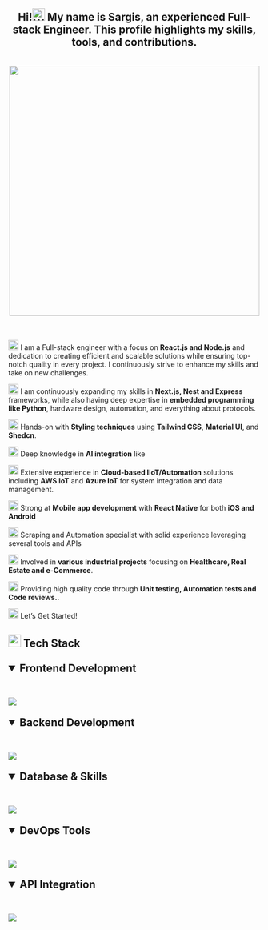 
<h2 align="center">Hi!<img src="https://raw.githubusercontent.com/Tarikul-Islam-Anik/Animated-Fluent-Emojis/master/Emojis/Hand%20gestures/Waving%20Hand%20Medium-Light%20Skin%20Tone.png" alt="Waving Hand Medium-Light Skin Tone" width="25" height="25" />  My name is Sargis, an experienced Full-stack Engineer. This profile highlights my skills, tools, and contributions.
</div></h2>
<br>

<div style="text-align: center;">
    <img src="https://user-images.githubusercontent.com/74038190/212750999-42ff8a64-dad8-4772-9648-849968543991.gif" width="500">
</div>
<br><br>


<img src="https://raw.githubusercontent.com/Tarikul-Islam-Anik/Animated-Fluent-Emojis/master/Emojis/People/Man%20Technologist.png" alt="Man Technologist" width="20" height="20" />  I am a Full-stack engineer with a focus on **React.js and Node.js** and dedication to creating efficient and scalable solutions while ensuring top-notch quality in every project. I continuously strive to enhance my skills and take on new challenges.

<img src="https://raw.githubusercontent.com/Tarikul-Islam-Anik/Animated-Fluent-Emojis/master/Emojis/Travel%20and%20places/Rocket.png" alt="Rocket" width="20" height="20" /> I am continuously expanding my skills in **Next.js, Nest and Express** frameworks, while also having deep expertise in **embedded programming like Python**, hardware design, automation, and everything about protocols.

<img src="https://raw.githubusercontent.com/Tarikul-Islam-Anik/Animated-Fluent-Emojis/master/Emojis/Objects/Hammer%20and%20Wrench.png" alt="Hammer and Wrench" width="20" height="20" /> Hands-on with **Styling techniques** using **Tailwind CSS**, **Material UI**, and **Shedcn**.

<img src="https://raw.githubusercontent.com/Tarikul-Islam-Anik/Animated-Fluent-Emojis/master/Emojis/Smilies/Robot.png" alt="Robot" width="20" height="20" />  Deep knowledge in **AI integration** like 

<img src="https://raw.githubusercontent.com/Tarikul-Islam-Anik/Animated-Fluent-Emojis/master/Emojis/Travel%20and%20places/Fire.png" alt="Fire" width="20" height="20" /> Extensive experience in **Cloud-based IIoT/Automation** solutions including **AWS IoT** and **Azure IoT** for system integration and data management.

<img src="https://raw.githubusercontent.com/Tarikul-Islam-Anik/Animated-Fluent-Emojis/master/Emojis/Objects/Mobile%20Phone%20with%20Arrow.png" alt="Mobile Phone with Arrow" width="20" height="20" /> Strong at **Mobile app development** with **React Native** for both **iOS and Android** 

<img src="https://raw.githubusercontent.com/Tarikul-Islam-Anik/Animated-Fluent-Emojis/master/Emojis/Objects/Card%20File%20Box.png" alt="Card File Box" width="20" height="20" /> Scraping and Automation specialist with solid experience leveraging several tools and APIs

<img src="https://raw.githubusercontent.com/Tarikul-Islam-Anik/Animated-Fluent-Emojis/master/Emojis/Objects/Microscope.png" alt="Microscope" width="20" height="20" /> Involved in **various industrial projects** focusing on **Healthcare, Real Estate and e-Commerce**.

<img src="https://raw.githubusercontent.com/Tarikul-Islam-Anik/Animated-Fluent-Emojis/master/Emojis/People/Detective.png" alt="Detective" width="20" height="20" /> Providing high quality code through **Unit testing, Automation tests and Code reviews.**.

<img src="https://raw.githubusercontent.com/Tarikul-Islam-Anik/Animated-Fluent-Emojis/master/Emojis/People/Man%20Climbing.png" alt="Man Climbing" width="20" height="20" /> Let’s Get Started!



<h2><img src="https://media2.giphy.com/media/QssGEmpkyEOhBCb7e1/giphy.gif?cid=ecf05e47a0n3gi1bfqntqmob8g9aid1oyj2wr3ds3mg700bl&rid=giphy.gif" width ="25"> Tech Stack
<br><br>

<details open>

<summary>Frontend Development</summary>
<br>
<p align="left">
    <img src="https://skillicons.dev/icons?i=html,css,js,react,next,tailwind,bootstrap,sass,less,materialui,vue,nuxt," />
</p>
</details>

<details open>
<summary>Backend Development</summary>
<br>
<p align="left">
    <img src="https://skillicons.dev/icons?i=nodejs,nest,express,firebase,php,laravel,python,django" />
</p>
</details>

<details open>
<summary>Database & Skills</summary>
<br>
  <p align="left">     
    <img src="https://skillicons.dev/icons?i=mysql,postgres,sqlite,mongodb,dynamodb,graphql,redis,postman" />
  </p>

<details open>
<summary>DevOps Tools</summary>
<br>
  <p align="left">      
    <img src="https://skillicons.dev/icons?i=git,gitlab,github,bitbucket,docker,kubernetes,nginx,heroku,netlify,vercel,cloudflare,aws,gcp,azure,jenkins,azure" />
 </p>

 <details open>
<summary>API Integration</summary>
<br>
  <p align="left">      
    <img src="https://skillicons.dev/icons?i=ai,bots," />
 </p>
 









